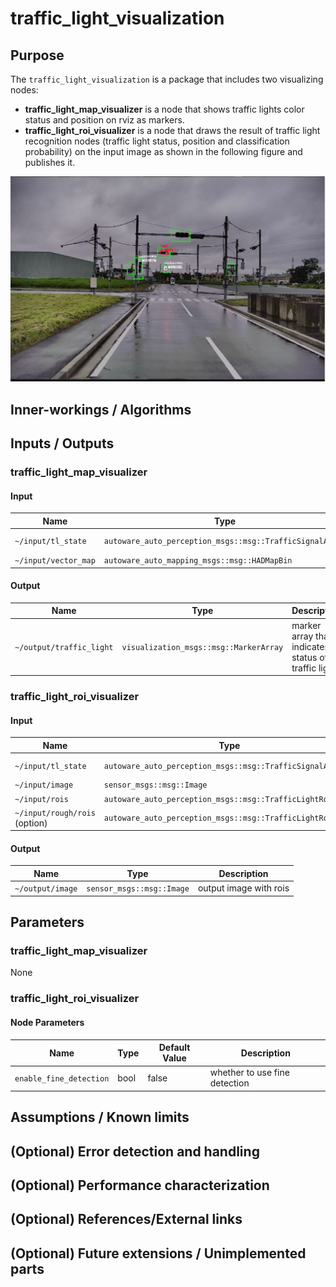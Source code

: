 # traffic_light_visualization

## Purpose

The `traffic_light_visualization` is a package that includes two visualizing nodes:

- **traffic_light_map_visualizer** is a node that shows traffic lights color status and position on rviz as markers.
- **traffic_light_roi_visualizer** is a node that draws the result of traffic light recognition nodes (traffic light status, position and classification probability) on the input image as shown in the following figure and publishes it.

![traffic light roi visualization](./images/roi-visualization.png)

## Inner-workings / Algorithms

## Inputs / Outputs

### traffic_light_map_visualizer

#### Input

| Name                 | Type                                                     | Description              |
| -------------------- | -------------------------------------------------------- | ------------------------ |
| `~/input/tl_state`   | `autoware_auto_perception_msgs::msg::TrafficSignalArray` | status of traffic lights |
| `~/input/vector_map` | `autoware_auto_mapping_msgs::msg::HADMapBin`             | vector map               |

#### Output

| Name                     | Type                                   | Description                                          |
| ------------------------ | -------------------------------------- | ---------------------------------------------------- |
| `~/output/traffic_light` | `visualization_msgs::msg::MarkerArray` | marker array that indicates status of traffic lights |

### traffic_light_roi_visualizer

#### Input

| Name                          | Type                                                       | Description              |
| ----------------------------- | ---------------------------------------------------------- | ------------------------ |
| `~/input/tl_state`            | `autoware_auto_perception_msgs::msg::TrafficSignalArray`   | status of traffic lights |
| `~/input/image`               | `sensor_msgs::msg::Image`                                  | input image              |
| `~/input/rois`                | `autoware_auto_perception_msgs::msg::TrafficLightRoiArray` | input rois               |
| `~/input/rough/rois` (option) | `autoware_auto_perception_msgs::msg::TrafficLightRoiArray` | input rois               |

#### Output

| Name             | Type                      | Description            |
| ---------------- | ------------------------- | ---------------------- |
| `~/output/image` | `sensor_msgs::msg::Image` | output image with rois |

## Parameters

### traffic_light_map_visualizer

None

### traffic_light_roi_visualizer

#### Node Parameters

| Name                    | Type | Default Value | Description                   |
| ----------------------- | ---- | ------------- | ----------------------------- |
| `enable_fine_detection` | bool | false         | whether to use fine detection |

## Assumptions / Known limits

## (Optional) Error detection and handling

## (Optional) Performance characterization

## (Optional) References/External links

## (Optional) Future extensions / Unimplemented parts
